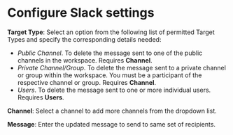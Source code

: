 # Configure Slack settings

**Target Type**: Select an option from the following list of permitted Target Types and specify the corresponding details needed:

* _Public Channel_. To delete the message sent to one of the public channels in the workspace. Requires **Channel**.
* _Private Channel/Group_. To delete the message sent to a private channel or group within the workspace. You must be a participant of the respective channel or group. Requires **Channel**.
* _Users_. To delete the message sent to one or more individual users. Requires **Users**.

**Channel**: Select a channel to add more channels from the dropdown list.

**Message**: Enter the updated message to send to same set of recipients.
